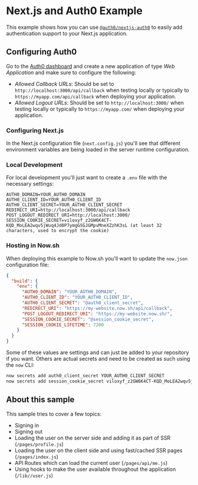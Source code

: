 # Next.js and Auth0 Example

This example shows how you can use [`@auth0/nextjs-auth0`](https://github.com/auth0/nextjs-auth0) to easily add authentication support to your Next.js application.

## Configuring Auth0

Go to the [Auth0 dashboard](https://manage.auth0.com/) and create a new application of type *Web Application* and make sure to configure the following:

 - *Allowed Callback URLs*: Should be set to `http://localhost:3000/api/callback` when testing locally or typically to `https://myapp.com/api/callback` when deploying your application.
 - *Allowed Logout URLs*: Should be set to `http://localhost:3000/` when testing locally or typically to `https://myapp.com/` when deploying your application.

### Configuring Next.js

In the Next.js configuration file (`next.config.js`) you'll see that different environment variables are being loaded in the server runtime configuration. 

### Local Development

For local development you'll just want to create a `.env` file with the necessary settings:

```
AUTH0_DOMAIN=YOUR_AUTH0_DOMAIN
AUTH0_CLIENT_ID=YOUR_AUTH0_CLIENT_ID
AUTH0_CLIENT_SECRET=YOUR_AUTH0_CLIENT_SECRET
REDIRECT_URI=http://localhost:3000/api/callback
POST_LOGOUT_REDIRECT_URI=http://localhost:3000/
SESSION_COOKIE_SECRET=viloxyf_z2GW6K4CT-KQD_MoLEA2wqv5jWuq4Jd0P7ymgG5GJGMpvMneXZzhK3sL (at least 32 characters, used to encrypt the cookie)
```

### Hosting in Now.sh

When deploying this example to Now.sh you'll want to update the `now.json` configuration file:

```json
{
  "build": {
    "env": {
      "AUTH0_DOMAIN": "YOUR_AUTH0_DOMAIN",
      "AUTH0_CLIENT_ID": "YOUR_AUTH0_CLIENT_ID",
      "AUTH0_CLIENT_SECRET": "@auth0_client_secret",
      "REDIRECT_URI": "https://my-website.now.sh/api/callback",
      "POST_LOGOUT_REDIRECT_URI": "https://my-website.now.sh/",
      "SESSION_COOKIE_SECRET": "@session_cookie_secret",
      "SESSION_COOKIE_LIFETIME": 7200
    }
  }
}
```

Some of these values are settings and can just be added to your repository if you want. Others are actual secrets and need to be created as such using the `now` CLI:

```bash
now secrets add auth0_client_secret YOUR_AUTH0_CLIENT_SECRET
now secrets add session_cookie_secret viloxyf_z2GW6K4CT-KQD_MoLEA2wqv5jWuq4Jd0P7ymgG5GJGMpvMneXZzhK3sL
```

## About this sample

This sample tries to cover a few topics:

 - Signing in
 - Signing out
 - Loading the user on the server side and adding it as part of SSR (`/pages/profile.js`)
 - Loading the user on the client side and using fast/cached SSR pages (`/pages/index.js`)
 - API Routes which can load the current user (`/pages/api/me.js`)
 - Using hooks to make the user available throughout the application (`/lib//user.js`)
